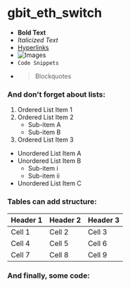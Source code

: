 # gbit_eth_switch



- **Bold Text**
- *Italicized Text*
- [Hyperlinks](https://www.example.com)
- ![Images](https://via.placeholder.com/150)
- `Code Snippets`
- > Blockquotes

### And don't forget about lists:

1. Ordered List Item 1
2. Ordered List Item 2
   - Sub-item A
   - Sub-item B
3. Ordered List Item 3

- Unordered List Item A
- Unordered List Item B
   - Sub-item i
   - Sub-item ii
- Unordered List Item C

### Tables can add structure:

| **Header 1** | **Header 2** | **Header 3** |
|--------------|--------------|--------------|
| Cell 1       | Cell 2       | Cell 3       |
| Cell 4       | Cell 5       | Cell 6       |
| Cell 7       | Cell 8       | Cell 9       |

### And finally, some code:
